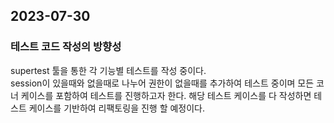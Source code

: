 ## 2023-07-30

### 테스트 코드 작성의 방향성

supertest 툴을 통한 각 기능별 테스트를 작성 중이다.  
session이 있을때와 없을때로 나누어 권한이 없을때를 추가하여 테스트 중이며
모든 코너 케이스를 포함하여 테스트를 진행하고자 한다.
해당 테스트 케이스를 다 작성하면 테스트 케이스를 기반하여 리팩토링을 진행 할 예정이다.
